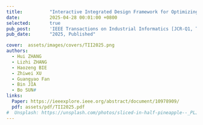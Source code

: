 ```yaml
---
title:          "Interactive Integrated Design Framework for Optimizing the Structure, Capacity, and Operation of Multienergy Systems via Reinforcement Learning"
date:           2025-04-28 00:01:00 +0800
selected:       true
pub_post:       'IEEE Transactions on Industrial Informatics [JCR-Q1, TOP, IF=9.9]'
pub_date:       "2025, Published"

cover:  assets/images/covers/TII2025.png
authors:
  - Hui ZHANG
  - Lizhi ZHANG
  - Haozeng BIE
  - Zhiwei XU
  - Guangyao Fan
  - Bin JIA
  - Bo SUN#
links:
  Paper: https://ieeexplore.ieee.org/abstract/document/10978909/
  pdf: assets/pdf/TII2025.pdf
#  Unsplash: https://unsplash.com/photos/sliced-in-half-pineapple--_PLJZmHZzk
---
```

